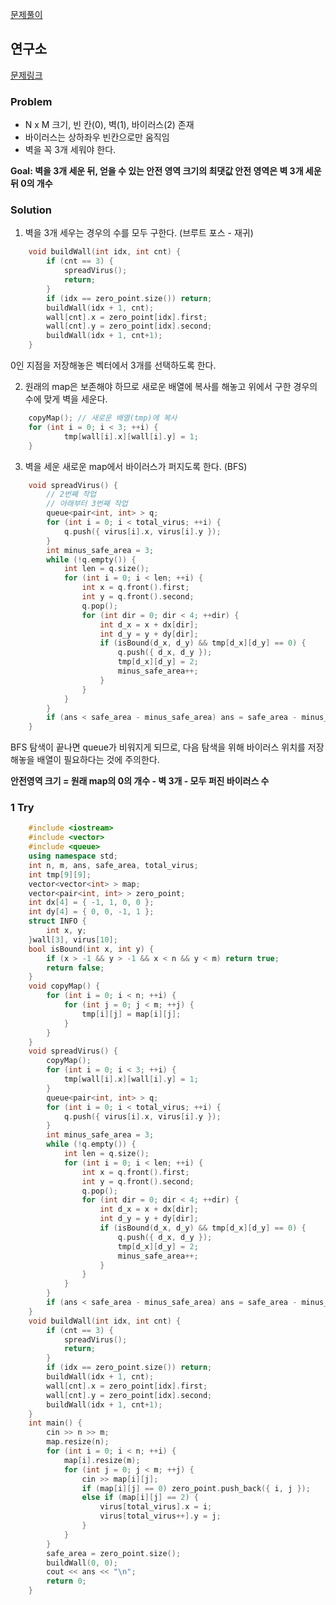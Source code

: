 [문제풀이](https://www.notion.so/doyuni/14502-8913e74cc9b04f608b861f681f46aa40)
## 연구소
[문제링크](https://www.acmicpc.net/problem/14502)

### Problem

- N x M 크기, 빈 칸(0), 벽(1), 바이러스(2) 존재
- 바이러스는 상하좌우 빈칸으로만 움직임
- 벽을 꼭 3개 세워야 한다.

**Goal: 벽을 3개 세운 뒤, 얻을 수 있는 안전 영역 크기의 최댓값
안전 영역은 벽 3개 세운 뒤 0의 개수**

### Solution

1. 벽을 3개 세우는 경우의 수를 모두 구한다. (브루트 포스 - 재귀)
```c++
    void buildWall(int idx, int cnt) {
    	if (cnt == 3) {
    		spreadVirus();
    		return;
    	}
    	if (idx == zero_point.size()) return;
    	buildWall(idx + 1, cnt);
    	wall[cnt].x = zero_point[idx].first;
    	wall[cnt].y = zero_point[idx].second;
    	buildWall(idx + 1, cnt+1);
    }
```
0인 지점을 저장해놓은 벡터에서 3개를 선택하도록 한다.

  2.  원래의 map은 보존해야 하므로 새로운 배열에 복사를 해놓고 위에서 구한 경우의 수에 맞게 벽을 세운다.
```c++
    copyMap(); // 새로운 배열(tmp)에 복사
    for (int i = 0; i < 3; ++i) {
    		tmp[wall[i].x][wall[i].y] = 1;
    }
```
  3.  벽을 세운 새로운 map에서 바이러스가 퍼지도록 한다. (BFS) 
```c++
    void spreadVirus() {
    	// 2번째 작업
    	// 아래부터 3번째 작업
    	queue<pair<int, int> > q;
    	for (int i = 0; i < total_virus; ++i) {
    		q.push({ virus[i].x, virus[i].y });
    	}
    	int minus_safe_area = 3;
    	while (!q.empty()) {
    		int len = q.size();
    		for (int i = 0; i < len; ++i) {
    			int x = q.front().first;
    			int y = q.front().second;
    			q.pop();
    			for (int dir = 0; dir < 4; ++dir) {
    				int d_x = x + dx[dir];
    				int d_y = y + dy[dir];
    				if (isBound(d_x, d_y) && tmp[d_x][d_y] == 0) {
    					q.push({ d_x, d_y });
    					tmp[d_x][d_y] = 2;
    					minus_safe_area++;
    				}
    			}
    		}
    	}
    	if (ans < safe_area - minus_safe_area) ans = safe_area - minus_safe_area;
    }
```
BFS 탐색이 끝나면 queue가 비워지게 되므로, 다음 탐색을 위해 바이러스 위치를 저장해놓을 배열이 필요하다는 것에 주의한다.

**안전영역 크기 = 원래 map의 0의 개수 - 벽 3개 - 모두 퍼진 바이러스 수**

### 1 Try
```c++
    #include <iostream>
    #include <vector>
    #include <queue>
    using namespace std;
    int n, m, ans, safe_area, total_virus;
    int tmp[9][9];
    vector<vector<int> > map;
    vector<pair<int, int> > zero_point;
    int dx[4] = { -1, 1, 0, 0 };
    int dy[4] = { 0, 0, -1, 1 };
    struct INFO {
    	int x, y;
    }wall[3], virus[10];
    bool isBound(int x, int y) {
    	if (x > -1 && y > -1 && x < n && y < m) return true;
    	return false;
    }
    void copyMap() {
    	for (int i = 0; i < n; ++i) {
    		for (int j = 0; j < m; ++j) {
    			tmp[i][j] = map[i][j];
    		}
    	}
    }
    void spreadVirus() {
    	copyMap();
    	for (int i = 0; i < 3; ++i) {
    		tmp[wall[i].x][wall[i].y] = 1;
    	}
    	queue<pair<int, int> > q;
    	for (int i = 0; i < total_virus; ++i) {
    		q.push({ virus[i].x, virus[i].y });
    	}
    	int minus_safe_area = 3;
    	while (!q.empty()) {
    		int len = q.size();
    		for (int i = 0; i < len; ++i) {
    			int x = q.front().first;
    			int y = q.front().second;
    			q.pop();
    			for (int dir = 0; dir < 4; ++dir) {
    				int d_x = x + dx[dir];
    				int d_y = y + dy[dir];
    				if (isBound(d_x, d_y) && tmp[d_x][d_y] == 0) {
    					q.push({ d_x, d_y });
    					tmp[d_x][d_y] = 2;
    					minus_safe_area++;
    				}
    			}
    		}
    	}
    	if (ans < safe_area - minus_safe_area) ans = safe_area - minus_safe_area;
    }
    void buildWall(int idx, int cnt) {
    	if (cnt == 3) {
    		spreadVirus();
    		return;
    	}
    	if (idx == zero_point.size()) return;
    	buildWall(idx + 1, cnt);
    	wall[cnt].x = zero_point[idx].first;
    	wall[cnt].y = zero_point[idx].second;
    	buildWall(idx + 1, cnt+1);
    }
    int main() {
    	cin >> n >> m;
    	map.resize(n);
    	for (int i = 0; i < n; ++i) {
    		map[i].resize(m);
    		for (int j = 0; j < m; ++j) {
    			cin >> map[i][j];
    			if (map[i][j] == 0) zero_point.push_back({ i, j });
    			else if (map[i][j] == 2) {
    				virus[total_virus].x = i;
    				virus[total_virus++].y = j;
    			}
    		}
    	}
    	safe_area = zero_point.size();
    	buildWall(0, 0);
    	cout << ans << "\n";
    	return 0;
    }
```
